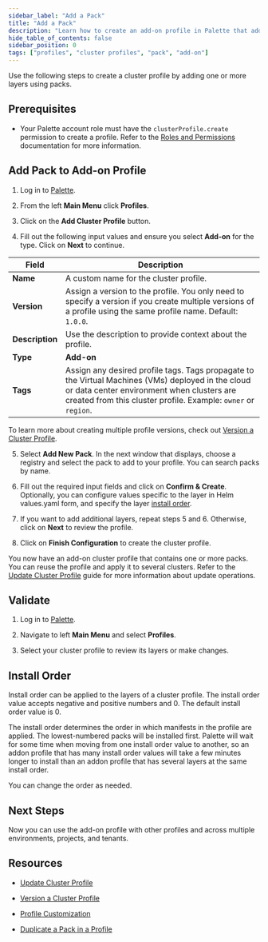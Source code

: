 ```yaml
---
sidebar_label: "Add a Pack"
title: "Add a Pack"
description: "Learn how to create an add-on profile in Palette that adds a pack layer."
hide_table_of_contents: false
sidebar_position: 0
tags: ["profiles", "cluster profiles", "pack", "add-on"]
---
```




Use the following steps to create a cluster profile by adding one or more layers using packs.


## Prerequisites

- Your Palette account role must have the `clusterProfile.create` permission to create a profile. Refer to the [Roles and Permissions](../../../../user-management/palette-rbac/project-scope-roles-permissions.md#cluster-profile-admin) documentation for more information.

## Add Pack to Add-on Profile 

1. Log in to [Palette](https://console.spectrocloud.com/).

2. From the left **Main Menu** click **Profiles**.

3. Click on the **Add Cluster Profile** button. 

4. Fill out the following input values and ensure you select **Add-on** for the type. Click on **Next** to continue.

  | **Field** | **Description** |
  |-----------|-----------------|
  |**Name**| A custom name for the cluster profile. |
  |**Version**| Assign a version to the profile. You only need to specify a version if you create multiple versions of a profile using the same profile name. Default: `1.0.0`. |
  |**Description**| Use the description to provide context about the profile. |
  |**Type**| **Add-on** |
  |**Tags**| Assign any desired profile tags. Tags propagate to the Virtual Machines (VMs) deployed in the cloud or data center environment when clusters are created from this cluster profile. Example: `owner` or `region`.  |

  To learn more about creating multiple profile versions, check out [Version a Cluster Profile](../../modify-cluster-profiles/version-cluster-profile.md).

5. Select **Add New Pack**. In the next window that displays, choose a registry and select the pack to add to your profile. You can search packs by name.

<!-- Select the type of layer to add to the cluster profile. For more information about the layers, applying pack versions, configuration parameters, and presets, review [Profile Layers](../../cluster-profiles.md#profile-layers). -->

6. Fill out the required input fields and click on **Confirm & Create**. Optionally, you can configure values specific to the layer in Helm values.yaml form, and specify the layer [install order](#install-order).

  <!-- ![A view of the manifest create process and the YAML code in the text editior](/clusters_imported-clusters_attach-add-on-profile_manfest-view.png) -->

7. If you want to add additional layers, repeat steps 5 and 6. Otherwise, click on **Next** to review the profile.

8. Click on **Finish Configuration** to create the cluster profile.

You now have an add-on cluster profile that contains one or more packs. You can reuse the profile and apply it to several clusters. Refer to the [Update Cluster Profile](../../modify-cluster-profiles/update-cluster-profile.md) guide for more information about update operations.


## Validate

1. Log in to [Palette](https://console.spectrocloud.com).

2.  Navigate to left **Main Menu** and select **Profiles**.

3. Select your cluster profile to review its layers or make changes.

## Install Order

Install order can be applied to the layers of a cluster profile. The install order value accepts negative and positive numbers and 0. The default install order value is 0.

The install order determines the order in which manifests in the profile are applied. The lowest-numbered packs will be installed first. Palette will wait for some time when moving from one install order value to another, so an addon profile that has many install order values will take a few minutes longer to install than an addon profile that has several layers at the same install order.

You can change the order as needed.


## Next Steps

Now you can use the add-on profile with other profiles and across multiple environments, projects, and tenants. 

## Resources

- [Update Cluster Profile](../../modify-cluster-profiles/update-cluster-profile.md)

- [Version a Cluster Profile](../../modify-cluster-profiles/version-cluster-profile.md)

- [Profile Customization](../../../profile-customization.md)

- [Duplicate a Pack in a Profile](../duplicate-pack-in-profile.md)
